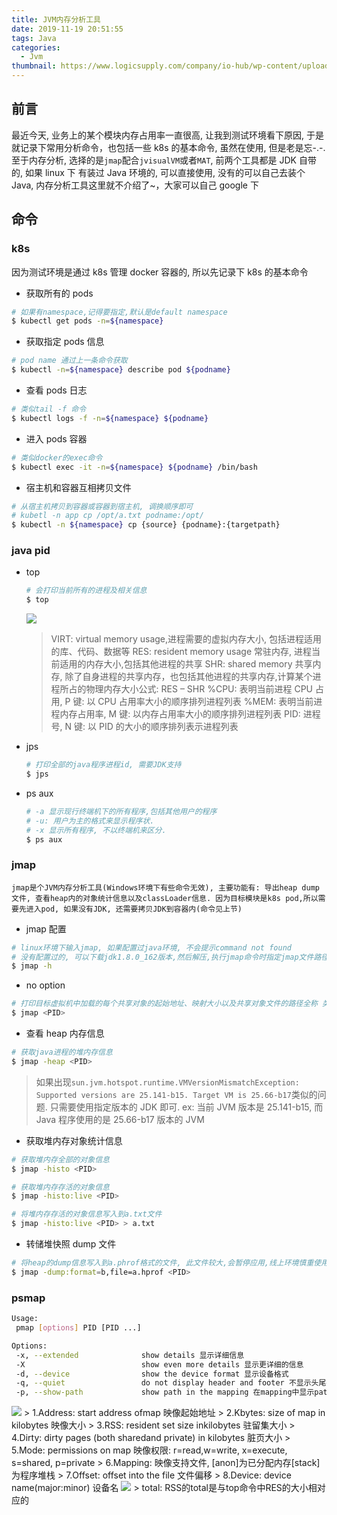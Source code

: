 ```yaml
---
title: JVM内存分析工具
date: 2019-11-19 20:51:55
tags: Java
categories:
  - Jvm
thumbnail: https://www.logicsupply.com/company/io-hub/wp-content/uploads/2009/01/Read-only-Linux.jpg
---
```


## 前言

最近今天, 业务上的某个模块内存占用率一直很高, 让我到测试环境看下原因, 于是就记录下常用分析命令，也包括一些 k8s 的基本命令, 虽然在使用, 但是老是忘-.-. 至于内存分析, 选择的是`jmap`配合`jvisualVM`或者`MAT`, 前两个工具都是 JDK 自带的, 如果 linux 下 有装过 Java 环境的, 可以直接使用, 没有的可以自己去装个 Java, 内存分析工具这里就不介绍了~，大家可以自己 google 下

## 命令

### k8s

因为测试环境是通过 k8s 管理 docker 容器的, 所以先记录下 k8s 的基本命令

- 获取所有的 pods

```bash
# 如果有namespace,记得要指定,默认是default namespace
$ kubectl get pods -n=${namespace}
```

- 获取指定 pods 信息

```bash
# pod name 通过上一条命令获取
$ kubectl -n=${namespace} describe pod ${podname}
```

<!--more-->

- 查看 pods 日志

```bash
# 类似tail -f 命令
$ kubectl logs -f -n=${namespace} ${podname}
```

- 进入 pods 容器

```bash
# 类似docker的exec命令
$ kubectl exec -it -n=${namespace} ${podname} /bin/bash
```

- 宿主机和容器互相拷贝文件

```bash
# 从宿主机拷贝到容器或容器到宿主机, 调换顺序即可
# kubetl -n app cp /opt/a.txt podname:/opt/
$ kubectl -n ${namespace} cp {source} {podname}:{targetpath}
```

### java pid

- top

  ```bash
  # 会打印当前所有的进程及相关信息
  $ top
  ```

  <img src="https://ftp.bmp.ovh/imgs/2019/11/788e8928671051de.png">

  > VIRT: virtual memory usage,进程需要的虚拟内存大小, 包括进程适用的库、代码、数据等
  > RES: resident memory usage 常驻内存, 进程当前适用的内存大小,包括其他进程的共享
  > SHR: shared memory 共享内存, 除了自身进程的共享内存，也包括其他进程的共享内存,计算某个进程所占的物理内存大小公式: RES – SHR
  > %CPU: 表明当前进程 CPU 占用, P 键: 以 CPU 占用率大小的顺序排列进程列表
  > %MEM: 表明当前进程内存占用率, M 键: 以内存占用率大小的顺序排列进程列表
  > PID: 进程号, N 键: 以 PID 的大小的顺序排列表示进程列表

- jps

  ```bash
  # 打印全部的java程序进程id, 需要JDK支持
  $ jps
  ```

- ps aux

  ```bash
  # -a 显示现行终端机下的所有程序,包括其他用户的程序
  # -u: 用户为主的格式来显示程序状.
  # -x 显示所有程序, 不以终端机来区分.
  $ ps aux
  ```

### jmap

`jmap是个JVM内存分析工具(Windows环境下有些命令无效), 主要功能有: 导出heap dump文件, 查看heap内的对象统计信息以及classLoader信息. 因为目标模块是k8s pod,所以需要先进入pod, 如果没有JDK, 还需要拷贝JDK到容器内(命令见上节)`

- jmap 配置

```bash
# linux环境下输入jmap, 如果配置过java环境, 不会提示command not found
# 没有配置过的, 可以下载jdk1.8.0_162版本,然后解压,执行jmap命令时指定jmap文件路径 ex: /opt/jdk1.8/bin/jmap
$ jmap -h
```

- no option

```bash
# 打印目标虚拟机中加载的每个共享对象的起始地址、映射大小以及共享对象文件的路径全称 类似pmap命令
$ jmap <PID>
```

- 查看 heap 内存信息

```bash
# 获取java进程的堆内存信息
$ jmap -heap <PID>
```

> 如果出现`sun.jvm.hotspot.runtime.VMVersionMismatchException: Supported versions are 25.141-b15. Target VM is 25.66-b17`类似的问题. 只需要使用指定版本的 JDK 即可. ex: 当前 JVM 版本是 25.141-b15, 而 Java 程序使用的是 25.66-b17 版本的 JVM

- 获取堆内存对象统计信息

```bash
# 获取堆内存全部的对象信息
$ jmap -histo <PID>

# 获取堆内存存活的对象信息
$ jmap -histo:live <PID>

# 将堆内存存活的对象信息写入到a.txt文件
$ jmap -histo:live <PID> > a.txt
```

- 转储堆快照 dump 文件

```bash
# 将heap的dump信息写入到a.phrof格式的文件, 此文件较大,会暂停应用,线上环境慎重使用
$ jmap -dump:format=b,file=a.hprof <PID>
```

### psmap

```bash
Usage:
 pmap [options] PID [PID ...]

Options:
 -x, --extended              show details 显示详细信息
 -X                          show even more details 显示更详细的信息
 -d, --device                show the device format 显示设备格式
 -q, --quiet                 do not display header and footer 不显示头尾行
 -p, --show-path             show path in the mapping 在mapping中显示path路径
```

<img src="https://ftp.bmp.ovh/imgs/2019/11/1bcc0a25f819f7ec.png">
> 1.Address: start address ofmap  映像起始地址
> 2.Kbytes: size of map in kilobytes  映像大小
> 3.RSS: resident set size inkilobytes  驻留集大小
> 4.Dirty:  dirty pages (both sharedand private) in kilobytes  脏页大小
> 5.Mode:  permissions on map 映像权限: r=read,w=write, x=execute, s=shared, p=private
> 6.Mapping: 映像支持文件, [anon]为已分配内存[stack]为程序堆栈
> 7.Offset: offset into the file  文件偏移
> 8.Device:  device name(major:minor)  设备名

<img src="https://ftp.bmp.ovh/imgs/2019/11/4a77290667ded5b0.png">
> total: RSS的total是与top命令中RES的大小相对应的
